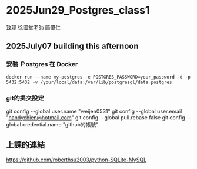# 2025Jun29_Postgres_class1
致理 徐國堂老師 
        簡偉仁

## 2025July07 building this afternoon
### 安裝 Ｐostgres 在 Docker 
    docker run --name my-postgres -e POSTGRES_PASSWORD=your_password -d -p 5432:5432 -v /your/local/data:/var/lib/postgresql/data postgres
    
### git的提交設定
git config --global user.name "weijen0531"
git config --global user.email "handychien@hotmail.com"
git config --global pull.rebase false
git config --global credential.name "github的帳號"

## 上課的連結
https://github.com/roberthsu2003/python-SQLite-MySQL